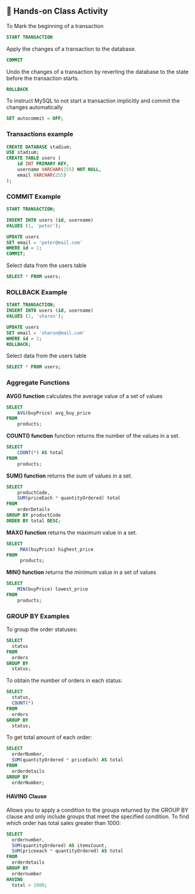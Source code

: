 ## 🎯 Hands-on Class Activity

To Mark the beginning of a transaction
```sql
START TRANSACTION
```
Apply the changes of a transaction to the database.
```sql
COMMIT
```
Undo the changes of a transaction by reverting the database to the state before the transaction starts.
```sql
ROLLBACK
```
To instruct MySQL to not start a transaction implicitly and commit the changes automatically
```sql
SET autocommit = OFF;
```
### Transactions example
```sql
CREATE DATABASE stadium;
USE stadium;
CREATE TABLE users (
    id INT PRIMARY KEY,
    username VARCHAR(255) NOT NULL,
    email VARCHAR(255)
);
```
### COMMIT Example
```sql
START TRANSACTION;

INSERT INTO users (id, username) 
VALUES (1, 'peter');

UPDATE users 
SET email = 'peter@mail.com' 
WHERE id = 1;
COMMIT;
```
Select data from the users table
```sql
SELECT * FROM users;
```
### ROLLBACK Example
```sql
START TRANSACTION;
INSERT INTO users (id, username) 
VALUES (2, 'sharon');

UPDATE users 
SET email = 'sharon@mail.com' 
WHERE id = 2;
ROLLBACK;
```
Select data from the users table
```sql
SELECT * FROM users;
```
### Aggregate Functions
**AVG() function** calculates the average value of a set of values
```sql
SELECT 
    AVG(buyPrice) avg_buy_price
FROM 
    products;
```
**COUNT() function** function returns the number of the values in a set.
```sql
SELECT 
    COUNT(*) AS total
FROM 
    products;
```
**SUM() function** returns the sum of values in a set.
```sql
SELECT 
    productCode, 
    SUM(priceEach * quantityOrdered) total
FROM
    orderDetails
GROUP BY productCode
ORDER BY total DESC;
```
**MAX() function** returns the maximum value in a set.
```sql
SELECT 
     MAX(buyPrice) highest_price
FROM 
     products;
```
**MIN() function** returns the minimum value in a set of values
```sql
SELECT 
    MIN(buyPrice) lowest_price
FROM 
    products;
```
### GROUP BY Examples
To group the order statuses:
```sql
SELECT 
  status 
FROM 
  orders 
GROUP BY 
  status;
```
To obtain the number of orders in each status:
```sql
SELECT 
  status, 
  COUNT(*) 
FROM 
  orders 
GROUP BY 
  status;
```
To get total amount of each order:
```sql
SELECT 
  orderNumber, 
  SUM(quantityOrdered * priceEach) AS total 
FROM 
  orderdetails 
GROUP BY 
  orderNumber;
```
#### HAVING Clause
Allows you to apply a condition to the groups returned by the GROUP BY clause and only include groups that meet the specified condition.
To find which order has total sales greater than 1000:
```sql
SELECT 
  ordernumber, 
  SUM(quantityOrdered) AS itemsCount, 
  SUM(priceeach * quantityOrdered) AS total 
FROM 
  orderdetails 
GROUP BY 
  ordernumber 
HAVING 
  total > 1000;
```
